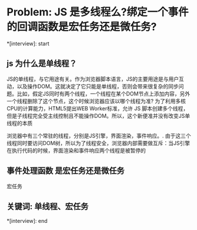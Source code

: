 # Problem: JS 是多线程么?绑定一个事件的回调函数是宏任务还是微任务?

*[interview]: start
## js 为什么是单线程？
JS的单线程，与它用途有关。作为浏览器脚本语言，JS的主要用途是与用户互动，以及操作DOM。这就决定了它只能是单线程，否则会带来很复杂的同步问题。比如，假定JS同时有两个线程，一个线程在某个DOM节点上添加内容，另外一个线程删除了这个节点，这个时候浏览器应该以哪个线程为准?
为了利用多核CPU的计算能力，HTML5提出WEB Worker标准，允许 JS 脚本创建多个线程，但是子线程完全受主线控制且不能操作DOM。所以，这个新便准并没有改变JS单线程的本质

浏览器中有三个常驻的线程，分别是JS引擎，界面渲染，事件响应。. 由于这三个线程同时要访问DOM树，所以为了线程安全，浏览器内部需要做互斥：当JS引擎在执行代码的时候，界面渲染和事件响应两个线程是被暂停的

## 事件处理函数 是宏任务还是微任务
宏任务

## 关键词: 单线程、宏任务
*[interview]: end
